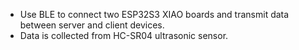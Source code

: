 - Use BLE to connect two ESP32S3 XIAO boards and transmit data between server and client devices. 
- Data is collected from HC-SR04 ultrasonic sensor.
